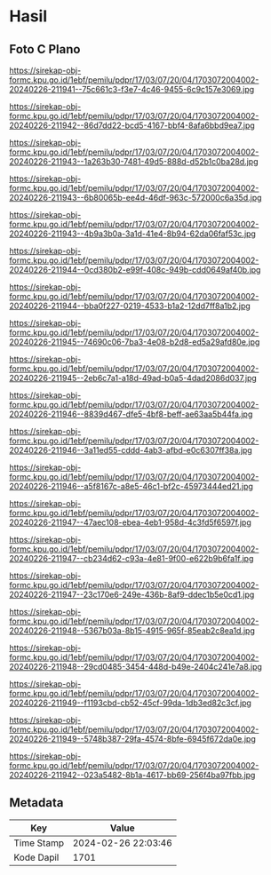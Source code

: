 # Hasil

## Foto C Plano

https://sirekap-obj-formc.kpu.go.id/1ebf/pemilu/pdpr/17/03/07/20/04/1703072004002-20240226-211941--75c661c3-f3e7-4c46-9455-6c9c157e3069.jpg

https://sirekap-obj-formc.kpu.go.id/1ebf/pemilu/pdpr/17/03/07/20/04/1703072004002-20240226-211942--86d7dd22-bcd5-4167-bbf4-8afa6bbd9ea7.jpg

https://sirekap-obj-formc.kpu.go.id/1ebf/pemilu/pdpr/17/03/07/20/04/1703072004002-20240226-211943--1a263b30-7481-49d5-888d-d52b1c0ba28d.jpg

https://sirekap-obj-formc.kpu.go.id/1ebf/pemilu/pdpr/17/03/07/20/04/1703072004002-20240226-211943--6b80065b-ee4d-46df-963c-572000c6a35d.jpg

https://sirekap-obj-formc.kpu.go.id/1ebf/pemilu/pdpr/17/03/07/20/04/1703072004002-20240226-211943--4b9a3b0a-3a1d-41e4-8b94-62da06faf53c.jpg

https://sirekap-obj-formc.kpu.go.id/1ebf/pemilu/pdpr/17/03/07/20/04/1703072004002-20240226-211944--0cd380b2-e99f-408c-949b-cdd0649af40b.jpg

https://sirekap-obj-formc.kpu.go.id/1ebf/pemilu/pdpr/17/03/07/20/04/1703072004002-20240226-211944--bba0f227-0219-4533-b1a2-12dd7ff8a1b2.jpg

https://sirekap-obj-formc.kpu.go.id/1ebf/pemilu/pdpr/17/03/07/20/04/1703072004002-20240226-211945--74690c06-7ba3-4e08-b2d8-ed5a29afd80e.jpg

https://sirekap-obj-formc.kpu.go.id/1ebf/pemilu/pdpr/17/03/07/20/04/1703072004002-20240226-211945--2eb6c7a1-a18d-49ad-b0a5-4dad2086d037.jpg

https://sirekap-obj-formc.kpu.go.id/1ebf/pemilu/pdpr/17/03/07/20/04/1703072004002-20240226-211946--8839d467-dfe5-4bf8-beff-ae63aa5b44fa.jpg

https://sirekap-obj-formc.kpu.go.id/1ebf/pemilu/pdpr/17/03/07/20/04/1703072004002-20240226-211946--3a11ed55-cddd-4ab3-afbd-e0c6307ff38a.jpg

https://sirekap-obj-formc.kpu.go.id/1ebf/pemilu/pdpr/17/03/07/20/04/1703072004002-20240226-211946--a5f8167c-a8e5-46c1-bf2c-45973444ed21.jpg

https://sirekap-obj-formc.kpu.go.id/1ebf/pemilu/pdpr/17/03/07/20/04/1703072004002-20240226-211947--47aec108-ebea-4eb1-958d-4c3fd5f6597f.jpg

https://sirekap-obj-formc.kpu.go.id/1ebf/pemilu/pdpr/17/03/07/20/04/1703072004002-20240226-211947--cb234d62-c93a-4e81-9f00-e622b9b6fa1f.jpg

https://sirekap-obj-formc.kpu.go.id/1ebf/pemilu/pdpr/17/03/07/20/04/1703072004002-20240226-211947--23c170e6-249e-436b-8af9-ddec1b5e0cd1.jpg

https://sirekap-obj-formc.kpu.go.id/1ebf/pemilu/pdpr/17/03/07/20/04/1703072004002-20240226-211948--5367b03a-8b15-4915-965f-85eab2c8ea1d.jpg

https://sirekap-obj-formc.kpu.go.id/1ebf/pemilu/pdpr/17/03/07/20/04/1703072004002-20240226-211948--29cd0485-3454-448d-b49e-2404c241e7a8.jpg

https://sirekap-obj-formc.kpu.go.id/1ebf/pemilu/pdpr/17/03/07/20/04/1703072004002-20240226-211949--f1193cbd-cb52-45cf-99da-1db3ed82c3cf.jpg

https://sirekap-obj-formc.kpu.go.id/1ebf/pemilu/pdpr/17/03/07/20/04/1703072004002-20240226-211949--5748b387-29fa-4574-8bfe-6945f672da0e.jpg

https://sirekap-obj-formc.kpu.go.id/1ebf/pemilu/pdpr/17/03/07/20/04/1703072004002-20240226-211942--023a5482-8b1a-4617-bb69-256f4ba97fbb.jpg


## Metadata

| Key        | Value               |
| ---------- | ------------------- |
| Time Stamp | 2024-02-26 22:03:46 |
| Kode Dapil | 1701                |




